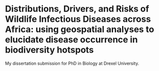 # Distributions, Drivers, and Risks of Wildlife Infectious Diseases across Africa: using geospatial analyses to elucidate disease occurrence in biodiversity hotspots
My dissertation submission for PhD in Biology at Drexel University. 
